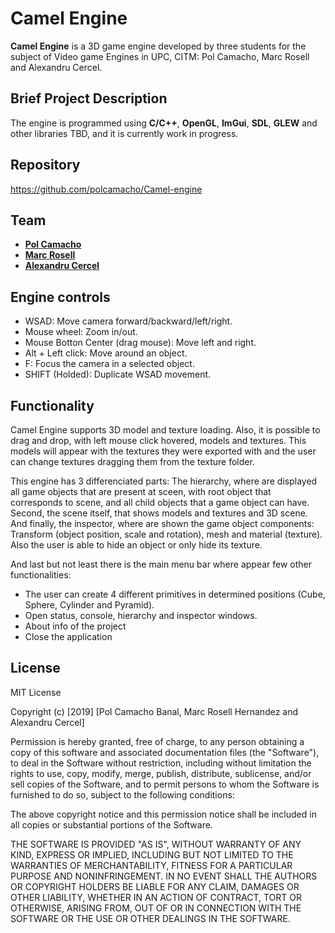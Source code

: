 # Camel Engine

**Camel Engine** is a 3D game engine developed by three students for the subject of Video game Engines in UPC, CITM: Pol Camacho, Marc Rosell and Alexandru Cercel. 

## Brief Project Description
The engine is programmed using **C/C++**, **OpenGL**, **ImGui**, **SDL**, **GLEW** and other libraries TBD, and it is currently work in progress.

## Repository
https://github.com/polcamacho/Camel-engine

## Team
* [**Pol Camacho**](https://github.com/polcamacho)
* [**Marc Rosell**](https://github.com/MarcRosellH)
* [**Alexandru Cercel**](https://github.com/AlexandruC5)

## Engine controls
* WSAD: Move camera forward/backward/left/right.
* Mouse wheel: Zoom in/out.
* Mouse Botton Center (drag mouse): Move left and right.
* Alt + Left click: Move around an object.
* F: Focus the camera in a selected object.
* SHIFT (Holded): Duplicate WSAD movement.

## Functionality
Camel Engine supports 3D model and texture loading. Also, it is possible to drag and drop, with left mouse click hovered, models and textures.
This models will appear with the textures they were exported with and the user can change textures dragging them from the texture folder.

This engine has 3 differenciated parts: The hierarchy, where are displayed all game objects that are present at sceen, with root object that corresponds to 
scene, and all child objects that a game object can have. Second, the scene itself, that shows models and textures and 3D scene. And finally, the inspector, where
are shown the game object components: Transform (object position, scale and rotation), mesh and material (texture). Also the user is able to hide an object or only hide its texture.

And last but not least there is the main menu bar where appear few other functionalities:

 * The user can create 4 different primitives in determined positions (Cube, Sphere, Cylinder and Pyramid).
 * Open status, console, hierarchy and inspector windows.
 * About info of the project
 * Close the application

## License

MIT License

Copyright (c) [2019] [Pol Camacho Banal, Marc Rosell Hernandez and Alexandru Cercel]

Permission is hereby granted, free of charge, to any person obtaining a copy of this software and associated documentation files (the "Software"), to deal in the Software without restriction, including without limitation the rights to use, copy, modify, merge, publish, distribute, sublicense, and/or sell copies of the Software, and to permit persons to whom the Software is furnished to do so, subject to the following conditions:

The above copyright notice and this permission notice shall be included in all copies or substantial portions of the Software.

THE SOFTWARE IS PROVIDED "AS IS", WITHOUT WARRANTY OF ANY KIND, EXPRESS OR IMPLIED, INCLUDING BUT NOT LIMITED TO THE WARRANTIES OF MERCHANTABILITY, FITNESS FOR A PARTICULAR PURPOSE AND NONINFRINGEMENT. IN NO EVENT SHALL THE AUTHORS OR COPYRIGHT HOLDERS BE LIABLE FOR ANY CLAIM, DAMAGES OR OTHER LIABILITY, WHETHER IN AN ACTION OF CONTRACT, TORT OR OTHERWISE, ARISING FROM, OUT OF OR IN CONNECTION WITH THE SOFTWARE OR THE USE OR OTHER DEALINGS IN THE SOFTWARE.
